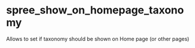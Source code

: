 spree_show_on_homepage_taxonomy
===============================

Allows to set if taxonomy should be shown on Home page (or other pages)
